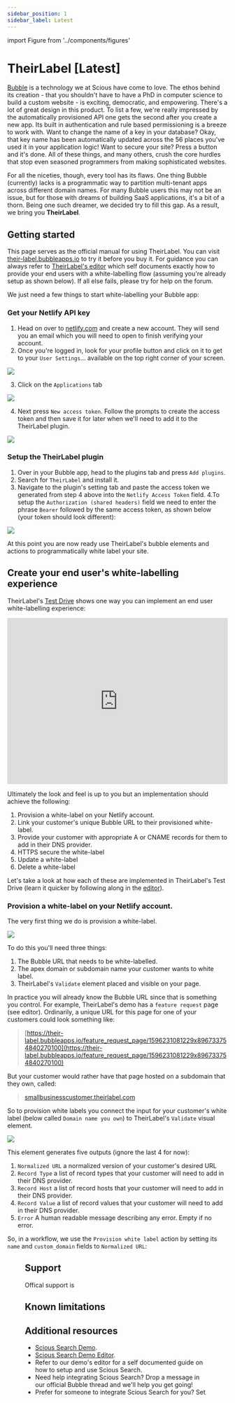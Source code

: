 ```yaml
---
sidebar_position: 1
sidebar_label: Latest
---
```


import Figure from '../components/figures'

# TheirLabel [Latest]

[Bubble](https://bubble.io?ref=i61dryk2) is a technology we at Scious have come to love. The ethos behind its creation - that you shouldn't have to have a PhD in computer science to build a custom website - is exciting, democratic, and empowering. There's a lot of great design in this product. To list a few, we're really impressed by the automatically provisioned API one gets the second after you create a new app. Its built in authentication and rule based permissioning is a breeze to work with. Want to change the name of a key in your database? Okay, that key name has been automatically updated across the 56 places you've used it in your application logic! Want to secure your site? Press a button and it's done. All of these things, and many others, crush the core hurdles that stop even seasoned programmers from making sophisticated websites.

For all the niceties, though, every tool has its flaws. One thing Bubble (currently) lacks is a programmatic way to partition multi-tenant apps across different domain names. For many Bubble users this may not be an issue, but for those with dreams of building SaaS applications, it's a bit of a thorn. Being one such dreamer, we decided try to fill this gap. As a result, we bring you **TheirLabel**.

## Getting started

This page serves as the official manual for using TheirLabel. You can visit [their-label.bubbleapps.io](https://their-label.bubbleapps.io) to try it before you buy it. For guidance you can always refer to [TheirLabel's editor](https://bubble.io/page?type=page&name=index&id=their-label&tab=tabs-1) which self documents exactly how to provide your end users with a white-labelling flow (assuming you're already setup as shown below). If all else fails, please try for help on the forum.

We just need a few things to start white-labelling your Bubble app:

### Get your Netlify API key

1. Head on over to [netlify.com](https://www.netlify.com/) and create a new account. They will send you an email which you will need to open to finish verifying your account.
2. Once you're logged in, look for your profile button and click on it to get to your `User Settings`... available on the top right corner of your screen.

<div style={{textAlign: 'center'}}>
  <img src="https://blog.scious.io/content/images/2020/08/image-1.png" />
</div>

3. Click on the `Applications` tab

<div style={{textAlign: 'center'}}>
  <img src="https://blog.scious.io/content/images/2020/08/image-3.png" />
</div>

4. Next press `New access token`. Follow the prompts to create the access token and then save it for later when we'll need to add it to the TheirLabel plugin.

<div style={{textAlign: 'center'}}>
  <img src="https://blog.scious.io/content/images/2020/08/image-4.png" />
</div>

### Setup the TheirLabel plugin

1. Over in your Bubble app, head to the plugins tab and press `Add plugins`.
2. Search for `TheirLabel` and install it.
3. Navigate to the plugin's setting tab and paste the access token we generated from step 4 above into the `Netlify Access Token` field.
   4.To setup the `Authorization (shared headers)` field we need to enter the phrase `Bearer` followed by the same access token, as shown below (your token should look different):

<div style={{textAlign: 'center'}}>
  <img src="https://blog.scious.io/content/images/2020/08/image-10.png" />
</div>

At this point you are now ready use TheirLabel's bubble elements and actions to programmatically white label your site.

## Create your end user's white-labelling experience

TheirLabel's [Test Drive](https://their-label.bubbleapps.io/) shows one way you can implement an end user white-labelling experience:

<iframe width="100%" height="380" src="https://www.youtube.com/embed/oDErIcb6ZlA" frameborder="0" allow="accelerometer; autoplay; encrypted-media; gyroscope; picture-in-picture" allowfullscreen></iframe>

Ultimately the look and feel is up to you but an implementation should achieve the following:

1. Provision a white-label on your Netlify account.
2. Link your customer's unique Bubble URL to their provisioned white-label.
3. Provide your customer with appropriate A or CNAME records for them to add in their DNS provider.
4. HTTPS secure the white-label
5. Update a white-label
6. Delete a white-label

Let's take a look at how each of these are implemented in TheirLabel's Test Drive (learn it quicker by following along in the [editor](https://bubble.io/page?name=index&id=their-label&tab=tabs-1)).

### Provision a white-label on your Netlify account.

The very first thing we do is provision a white-label.

<div style={{textAlign: 'center'}}>
  <img src="https://blog.scious.io/content/images/2020/08/image-8.png" />
</div>

To do this you'll need three things:

1. The Bubble URL that needs to be white-labelled.
2. The apex domain or subdomain name your customer wants to white label.
3. TheirLabel's `Validate` element placed and visible on your page.

In practice you will already know the Bubble URL since that is something you control. For example, TheirLabel's demo has a `feature request` page (see editor). Ordinarily, a unique URL for this page for one of your customers could look something like:

> [https://their-label.bubbleapps.io/feature_request_page/1596231081229x896733754840270100](https://their-label.bubbleapps.io/feature_request_page/1596231081229x896733754840270100)

But your customer would rather have that page hosted on a subdomain that they own, called:

> [smallbusinesscustomer.theirlabel.com](https://smallbusinesscustomer.theirlabel.com)

So to provision white labels you connect the input for your customer's white label (below called `Domain name you own`) to TheirLabel's `Validate` visual element.

<div style={{textAlign: 'center'}}>
  <img src="https://blog.scious.io/content/images/2020/08/image-12.png" />
</div>

This element generates five outputs (ignore the last 4 for now):

1. `Normalized URL` a normalized version of your customer's desired URL
2. `Record Type` a list of record types that your customer will need to add in their DNS provider.
3. `Record Host` a list of record hosts that your customer will need to add in their DNS provider.
4. `Record Value` a list of record values that your customer will need to add in their DNS provider.
5. `Error` A human readable message describing any error. Empty if no error.

So, in a workflow, we use the `Provision white label` action by setting its `name` and `custom_domain` fields to `Normalized URL`:

<Figure caption="In practice `name` can be anything you want"  src="https://blog.scious.io/content/images/2020/08/image-11.png" />



## Support

Offical support is

## Known limitations

## Additional resources

- [Scious Search Demo](https://scious-plugins.bubbleapps.io/scious-search).
- [Scious Search Demo Editor](https://bubble.io/page?type=page&name=scious-search&id=scious-plugins&tab=tabs-1).
- Refer to our demo's editor for a self documented guide on how to setup and use Scious Search.
- Need help integrating Scious Search? Drop a message in our official Bubble thread and we'll help you get going!
- Prefer for someone to integrate Scious Search for you? Set
